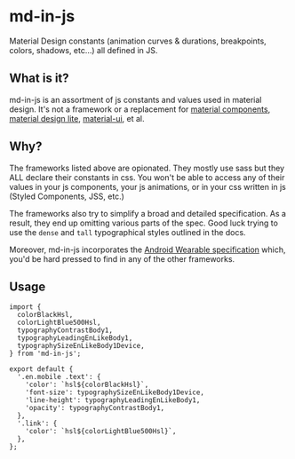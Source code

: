 # md-in-js

Material Design constants (animation curves & durations, breakpoints, colors, shadows, etc…) all defined in JS.

## What is it?

md-in-js is an assortment of js constants and values used in material design. It's not a framework or a replacement for [material components](https://material.io/components/), [material design lite](https://getmdl.io/), [material-ui](http://www.material-ui.com/), et al.

## Why?

The frameworks listed above are opionated. They mostly use sass but they ALL declare their constants in css. You won't be able to access any of their values in your js components, your js animations, or in your css written in js (Styled Components, JSS, etc.)

The frameworks also try to simplify a broad and detailed specification. As a result, they end up omitting various parts of the spec. Good luck trying to use the `dense` and `tall` typographical styles outlined in the docs.

Moreover, md-in-js incorporates the [Android Wearable specification](https://www.google.com/design/spec-wear/android-wear/introduction.html) which, you'd be hard pressed to find in any of the other frameworks.

## Usage

    import {
      colorBlackHsl,
      colorLightBlue500Hsl,
      typographyContrastBody1,
      typographyLeadingEnLikeBody1,
      typographySizeEnLikeBody1Device,
    } from 'md-in-js';

    export default {
      '.en.mobile .text': {
        'color': `hsl${colorBlackHsl}`,
        'font-size': typographySizeEnLikeBody1Device,
        'line-height': typographyLeadingEnLikeBody1,
        'opacity': typographyContrastBody1,
      },
      '.link': {
        'color': `hsl${colorLightBlue500Hsl}`,
      },
    };
